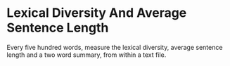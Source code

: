 # Lexical Diversity And Average Sentence Length
Every five hundred words, measure the lexical diversity, average sentence length and a two word summary, from within a text file.
